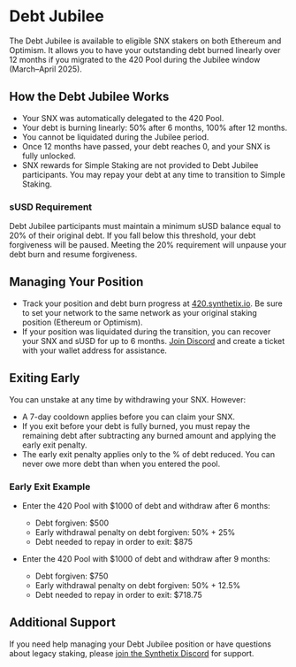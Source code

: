 # Debt Jubilee

The Debt Jubilee is available to eligible SNX stakers on both Ethereum and Optimism. It allows you to have your outstanding debt burned linearly over 12 months if you migrated to the 420 Pool during the Jubilee window (March–April 2025).

## How the Debt Jubilee Works

- Your SNX was automatically delegated to the 420 Pool.
- Your debt is burning linearly: 50% after 6 months, 100% after 12 months.
- You cannot be liquidated during the Jubilee period.
- Once 12 months have passed, your debt reaches 0, and your SNX is fully unlocked.
- SNX rewards for Simple Staking are not provided to Debt Jubilee participants. You may repay your debt at any time to transition to Simple Staking.

### sUSD Requirement

Debt Jubilee participants must maintain a minimum sUSD balance equal to 20% of their original debt. If you fall below this threshold, your debt forgiveness will be paused. Meeting the 20% requirement will unpause your debt burn and resume forgiveness.

## Managing Your Position

- Track your position and debt burn progress at [420.synthetix.io](https://420.synthetix.io/). Be sure to set your network to the same network as your original staking position (Ethereum or Optimism).
- If your position was liquidated during the transition, you can recover your SNX and sUSD for up to 6 months. [Join Discord](https://discord.gg/synthetix) and create a ticket with your wallet address for assistance.

## Exiting Early

You can unstake at any time by withdrawing your SNX. However:
- A 7-day cooldown applies before you can claim your SNX.
- If you exit before your debt is fully burned, you must repay the remaining debt after subtracting any burned amount and applying the early exit penalty.
- The early exit penalty applies only to the % of debt reduced. You can never owe more debt than when you entered the pool.

### Early Exit Example

- Enter the 420 Pool with $1000 of debt and withdraw after 6 months:
  - Debt forgiven: $500
  - Early withdrawal penalty on debt forgiven: 50% + 25%
  - Debt needed to repay in order to exit: $875

- Enter the 420 Pool with $1000 of debt and withdraw after 9 months:
  - Debt forgiven: $750
  - Early withdrawal penalty on debt forgiven: 50% + 12.5%
  - Debt needed to repay in order to exit: $718.75

## Additional Support

If you need help managing your Debt Jubilee position or have questions about legacy staking, please [join the Synthetix Discord](https://discord.gg/synthetix) for support. 